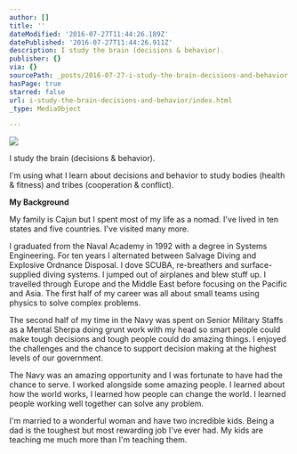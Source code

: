 ```yaml
---
author: []
title: ''
dateModified: '2016-07-27T11:44:26.189Z'
datePublished: '2016-07-27T11:44:26.911Z'
description: I study the brain (decisions & behavior).
publisher: {}
via: {}
sourcePath: _posts/2016-07-27-i-study-the-brain-decisions-and-behavior.md
hasPage: true
starred: false
url: i-study-the-brain-decisions-and-behavior/index.html
_type: MediaObject

---
```

![](https://the-grid-user-content.s3-us-west-2.amazonaws.com/25dfff3a-66be-46a5-924a-22b48c0e05f1.jpg)

I study the brain (decisions & behavior).

I'm using what I learn about decisions and behavior to study bodies (health & fitness) and tribes (cooperation & conflict).

**My Background**

My family is Cajun but I spent most of my life as a nomad. I've lived in ten states and five countries. I've visited many more.

I graduated from the Naval Academy in 1992 with a degree in Systems Engineering. For ten years I alternated between Salvage Diving and Explosive Ordnance Disposal. I dove SCUBA, re-breathers and surface-supplied diving systems. I jumped out of airplanes and blew stuff up. I travelled through Europe and the Middle East before focusing on the Pacific and Asia. The first half of my career was all about small teams using physics to solve complex problems.

The second half of my time in the Navy was spent on Senior Military Staffs as a Mental Sherpa doing grunt work with my head so smart people could make tough decisions and tough people could do amazing things. I enjoyed the challenges and the chance to support decision making at the highest levels of our government.

The Navy was an amazing opportunity and I was fortunate to have had the chance to serve. I worked alongside some amazing people. I learned about how the world works, I learned how people can change the world. I learned people working well together can solve any problem.

I'm married to a wonderful woman and have two incredible kids. Being a dad is the toughest but most rewarding job I've ever had. My kids are teaching me much more than I'm teaching them.